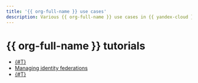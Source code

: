 ```yaml
---
title: '{{ org-full-name }} use cases'
description: Various {{ org-full-name }} use cases in {{ yandex-cloud }}.
---
```


# {{ org-full-name }} tutorials

* [{#T}](user-group-access-control.md)
* [Managing identity federations](./federations/index.md)
* [{#T}](sa-oslogin-ansible.md)

